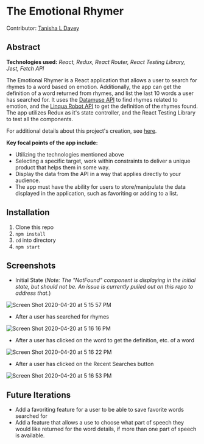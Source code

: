 # The Emotional Rhymer
Contributor: [Tanisha L Davey](https://github.com/tanishalatoya)

## Abstract
**Technologies used:** _React, Redux, React Router, React Testing Library, Jest, Fetch API_

The Emotional Rhymer is a React application that allows a user to search for rhymes to a word based on emotion. Additionally, the app can get the definition of a word returned from rhymes, and list the last 10 words a user has searched for. It uses the [Datamuse API](http://www.datamuse.com/api/) to find rhymes related to emotion, and the [Linqua Robot API](https://www.linguarobot.io/) to get the definition of the rhymes found. The app utilizes Redux as it's state controller, and the React Testing Library to test all the components.

For additional details about this project's creation, see [here](https://gist.github.com/tanishalatoya/59b35b6a5e781b4a650d62d8959681b3).

**Key focal points of the app include:**
* Utilizing the technologies mentioned above
* Selecting a specific target, work within constraints to deliver a unique product that helps them in some way.
* Display the data from the API in a way that applies directly to your audience.
* The app must have the ability for users to store/manipulate the data displayed in the application, such as favoriting or adding to a list.

## Installation
1. Clone this repo
1. `npm install`
1. `cd` into directory
1. `npm start`

## Screenshots

* Initial State (_Note: The "NotFound" component is displaying in the initial state, but should not be. An issue is currently pulled out on this repo to address that._)

![Screen Shot 2020-04-20 at 5 15 57 PM](https://user-images.githubusercontent.com/41553045/79809000-a350c280-832c-11ea-852b-1449a5b4af32.png)

* After a user has searched for rhymes

![Screen Shot 2020-04-20 at 5 16 16 PM](https://user-images.githubusercontent.com/41553045/79808999-a350c280-832c-11ea-8c39-ce7c0b4549e4.png)

* After a user has clicked on the word to get the definition, etc. of a word

![Screen Shot 2020-04-20 at 5 16 22 PM](https://user-images.githubusercontent.com/41553045/79808998-a2b82c00-832c-11ea-81b8-830e7f3093c3.png)


* After a user has clicked on the Recent Searches button

![Screen Shot 2020-04-20 at 5 16 53 PM](https://user-images.githubusercontent.com/41553045/79808997-a21f9580-832c-11ea-8a94-d0264625eef0.png)

## Future Iterations
* Add a favoriting feature for a user to be able to save favorite words searched for
* Add a feature that allows a use to choose what part of speech they would like returned for the word details, if more than one part of speech is available.
